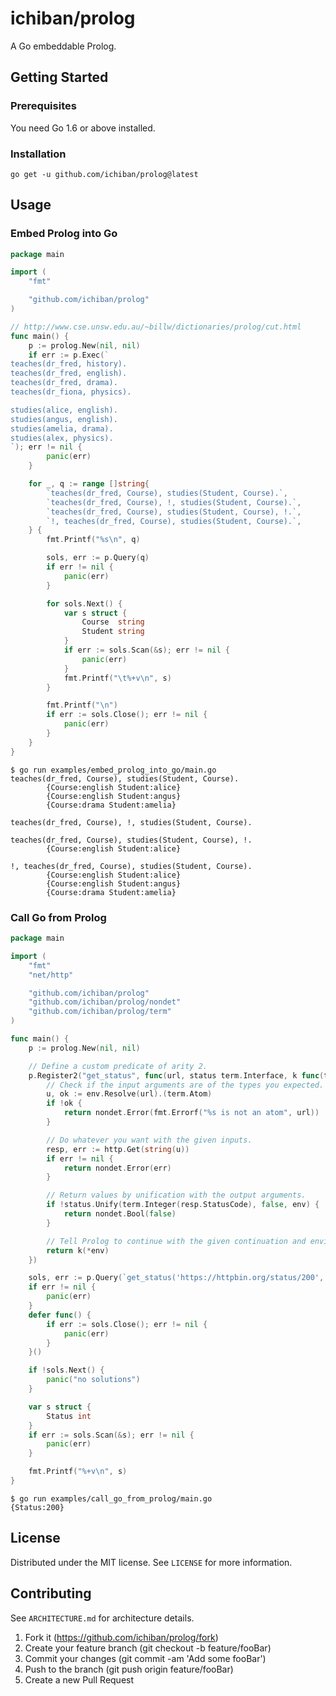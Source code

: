 # ichiban/prolog

A Go embeddable Prolog.

## Getting Started

### Prerequisites

You need Go 1.6 or above installed.

### Installation

```console
go get -u github.com/ichiban/prolog@latest
```

## Usage

### Embed Prolog into Go

```go
package main

import (
	"fmt"

	"github.com/ichiban/prolog"
)

// http://www.cse.unsw.edu.au/~billw/dictionaries/prolog/cut.html
func main() {
	p := prolog.New(nil, nil)
	if err := p.Exec(`
teaches(dr_fred, history).
teaches(dr_fred, english).
teaches(dr_fred, drama).
teaches(dr_fiona, physics).

studies(alice, english).
studies(angus, english).
studies(amelia, drama).
studies(alex, physics).
`); err != nil {
		panic(err)
	}

	for _, q := range []string{
		`teaches(dr_fred, Course), studies(Student, Course).`,
		`teaches(dr_fred, Course), !, studies(Student, Course).`,
		`teaches(dr_fred, Course), studies(Student, Course), !.`,
		`!, teaches(dr_fred, Course), studies(Student, Course).`,
	} {
		fmt.Printf("%s\n", q)

		sols, err := p.Query(q)
		if err != nil {
			panic(err)
		}

		for sols.Next() {
			var s struct {
				Course  string
				Student string
			}
			if err := sols.Scan(&s); err != nil {
				panic(err)
			}
			fmt.Printf("\t%+v\n", s)
		}

		fmt.Printf("\n")
		if err := sols.Close(); err != nil {
			panic(err)
		}
	}
}
```

```console
$ go run examples/embed_prolog_into_go/main.go 
teaches(dr_fred, Course), studies(Student, Course).
        {Course:english Student:alice}
        {Course:english Student:angus}
        {Course:drama Student:amelia}

teaches(dr_fred, Course), !, studies(Student, Course).

teaches(dr_fred, Course), studies(Student, Course), !.
        {Course:english Student:alice}

!, teaches(dr_fred, Course), studies(Student, Course).
        {Course:english Student:alice}
        {Course:english Student:angus}
        {Course:drama Student:amelia}

```

### Call Go from Prolog

```go
package main

import (
	"fmt"
	"net/http"

	"github.com/ichiban/prolog"
	"github.com/ichiban/prolog/nondet"
	"github.com/ichiban/prolog/term"
)

func main() {
	p := prolog.New(nil, nil)

	// Define a custom predicate of arity 2.
	p.Register2("get_status", func(url, status term.Interface, k func(term.Env) *nondet.Promise, env *term.Env) *nondet.Promise {
		// Check if the input arguments are of the types you expected.
		u, ok := env.Resolve(url).(term.Atom)
		if !ok {
			return nondet.Error(fmt.Errorf("%s is not an atom", url))
		}

		// Do whatever you want with the given inputs.
		resp, err := http.Get(string(u))
		if err != nil {
			return nondet.Error(err)
		}

		// Return values by unification with the output arguments.
		if !status.Unify(term.Integer(resp.StatusCode), false, env) {
			return nondet.Bool(false)
		}

		// Tell Prolog to continue with the given continuation and environment.
		return k(*env)
	})

	sols, err := p.Query(`get_status('https://httpbin.org/status/200', Status).`)
	if err != nil {
		panic(err)
	}
	defer func() {
		if err := sols.Close(); err != nil {
			panic(err)
		}
	}()

	if !sols.Next() {
		panic("no solutions")
	}

	var s struct {
		Status int
	}
	if err := sols.Scan(&s); err != nil {
		panic(err)
	}

	fmt.Printf("%+v\n", s)
}
```

```console
$ go run examples/call_go_from_prolog/main.go 
{Status:200}
```

## License

Distributed under the MIT license. See `LICENSE` for more information.

## Contributing

See `ARCHITECTURE.md` for architecture details.

1. Fork it (https://github.com/ichiban/prolog/fork)
1. Create your feature branch (git checkout -b feature/fooBar)
1. Commit your changes (git commit -am 'Add some fooBar')
1. Push to the branch (git push origin feature/fooBar)
1. Create a new Pull Request